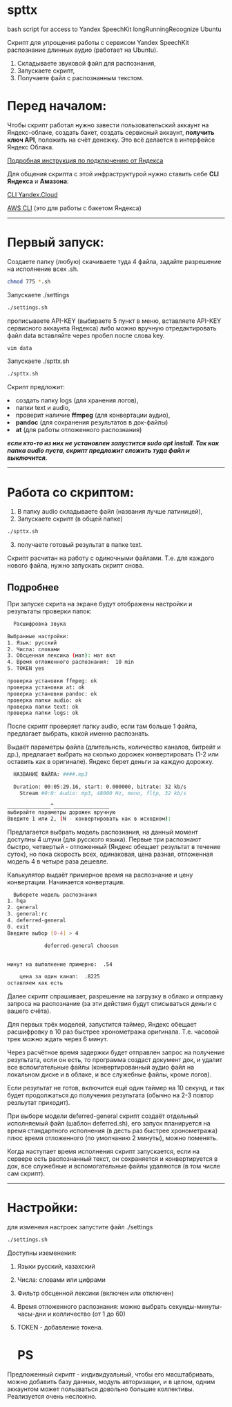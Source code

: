# spttx 
bash script for access to Yandex SpeechKit longRunningRecognize Ubuntu

Скрипт для упрощения работы с сервисом Yandex SpeechKit распознание длинных аудио (работает на Ubuntu).
1. Складываете звуковой файл для распознания, 
2. Запускаете скрипт,
3. Получаете файл с распознанным текстом.


<H1> Перед началом:</H1>
Чтобы скрипт работал нужно завести пользовательский аккаунт на Яндекс-облаке, создать бакет, создать сервисный аккаунт, <b>получить ключ API</b>, положить на счёт денежку. Это всё делается в интерфейсе Яндекс Облака.

[Подробная инструкция по подключению от Яндекса](https://cloud.yandex.ru/docs/speechkit/quickstart) 

Для общения скрипта с этой инфраструктурой нужно ставить себе <b>CLI Яндекса</b> и <b>Амазона</b>:

[CLI Yandex.Cloud](https://cloud.yandex.ru/docs/cli/)

[AWS CLI](https://cloud.yandex.ru/docs/storage/tools/aws-cli) (это для работы с бакетом Яндекса)

<hr>
<H1> Первый запуск:</H1> 
Создаете папку (любую) скачиваете туда 4 файла, задайте разрешение на исполнение всех .sh. 

```bash
chmod 775 *.sh
```

Запускаете ./settings 
```bash
./settings.sh
```
прописываете API-KEY (выбираете 5 пункт в меню, вставляете API-KEY сервисного аккаунта Яндекса) либо можно вручную отредактировать файл data вставляйте через пробел после слова key. 

```bash
vim data
```
Запускаете ./spttx.sh
```bash
./spttx.sh
```
Скрипт предложит:
<li> создать папку logs (для хранения логов),
<li> папки text и audio,
<li> проверит наличие <b> ffmpeg</b> (для конвертации аудио), 
<li> <b>pandoc</b> (для сохранения результатов в док-файлы) 
<li> <b>at</b> (для работы отложенного распознания)
  
***если кто-то из них не установлен запустится sudo apt install. Так как папка audio пуста, скрипт предложит сложить туда файл и выключится.***
  
<hr>
<H1> Работа со скриптом:</H1> 

1. В папку audio складываете файл (названия лучше латиницей), 
2. Запускаете скрипт (в общей папке) 
```bash
./spttx.sh
```
3. получаете готовый результат в папке text.

Скрипт расчитан на работу с одиночными файлами. Т.е. для каждого нового файла, нужно запускать скрипт снова.
    
<H2> Подробнее </H2>  
При запуске скрита на экране будут отображены настройки и результаты проверки папок:
  
```bash  
  Расшифровка звука

Выбранные настройки:
1. Язык: русский
2. Числа: словами
3. Обсценная лексика (мат): мат вкл
4. Время отложенного распознания:  10 min
5. TOKEN yes

проверка установки ffmpeg: ok
проверка установки at: ok
проверка установки pandoc: ok
проверка папки audio: ok
проверка папки text: ok
проверка папки logs: ok
```
  
  
После скрипт проверяет папку audio, если там больше 1 файла, предлагает выбрать, какой именно распознать. 
 
Выдаёт параметры файла (длительнсть, количество каналов, битрейт и др.), предлагает выбрать на сколько дорожек конвертировать (1-2 или оставить как в оригинале). Яндекс берет деньги за каждую дорожку.
 
```bash
  НАЗВАНИЕ ФАЙЛА: ####.mp3

  Duration: 00:05:29.16, start: 0.000000, bitrate: 32 kb/s
    Stream #0:0: Audio: mp3, 48000 Hz, mono, fltp, 32 kb/s

______________^__________________
выбирайте параметры дорожек вручную
Введите 1 или 2, (N - конвертировать как в исходном):
```
  
Предлагается выбрать модель распознания, на данный момент доступны 4 штуки (для русского языка). Первые три распознают быстро, четвертый - отложенный (Яндекс обещает результат в течение суток), но пока скорость всех, одинаковая, цена разная, отложенная модель 4 в четыре раза дешевле.
  
Калькулятор выдаёт примерное время на распознание и цену конвертации. Начинается конвертация.

```bash
  Выберете модель распознания
1. hqa
2. general
3. general:rc
4. deferred-general
0. exit
Введите выбор [0-4] > 4

			deferred-general choosen


минут на выполнение примерно:  .54

	цена за один канал:  .8225
оставляем как есть
```

Далее скрипт спрашивает, разрешение на загрузку в облако и отправку запроса на распознание (за эти действия будут списываться деньги с вашего счёта).

Для первых трёх моделей, запустится таймер, Яндекс обещает расшифровку в 10 раз быстрее хронометража оригинала. Т.е. часовой трек можно ждать через 6 минут.

Через расчётное время задержки будет отправлен запрос на получение результата, если он есть, то программа создаст документ док, и удалит все вспомгательные файлы (конвертированный аудио файл на локальном диске и в облаке, и все служебные файлы, кроме логов).

Если результат не готов, включится ещё один таймер на 10 секунд, и так будет продолжаться до получения результата (обычно на 2-3 повтор резльутат приходит). 

При выборе модели deferred-general скрипт создаёт отдельный исполняемый файл (шаблон deferred.sh), его запуск планируется на время стандартного исполнения (в десть раз быстрее хронометража) плюс время отложенного (по умолчанию 2 минуты), можно поменять. 

Когда наступает время исполнения скрипт запускается, если на сервере есть распознанный текст, он сохраняется и конвертируется в док, все служебные и вспомогательные файлы удаляются (в том числе сам скрипт). 
<hr>
<H1> Настройки:</H1> 
для изменеия настроек запустите файл ./settings

```bash
./settings.sh
```
	
Доступны иземенения:
1. Языки русский, казахский
2. Числа: словами или цифрами
3. Фильтр обсценной лексики (включен или отключен) 
4. Время отложенного распознания:  можно выбрать секунды-минуты-часы-дни и колличество (от 1 до 60) 
5. TOKEN - добавление токена.
	
	<H1>PS</H1>
Предложенный скрипт - индивидуальный, чтобы его масштабривать, можно добавить базу данных, модуль авторизации, и в целом, одним аккаунтом может пользваться довольно большие коллективы. Реализуется очень несложно.
